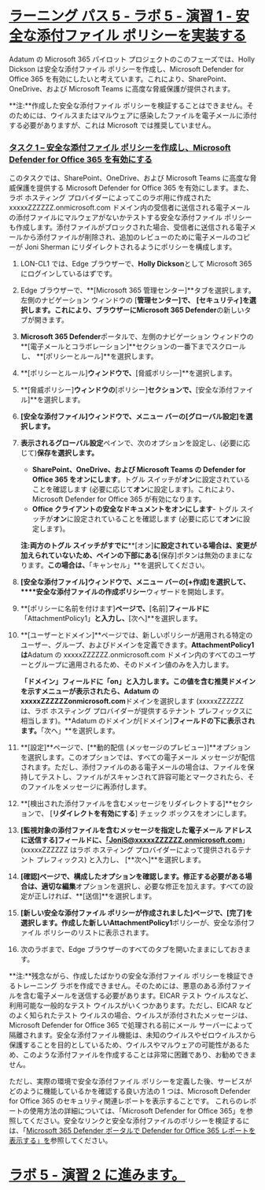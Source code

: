 # [ラーニング パス 5 - ラボ 5 - 演習 1 - 安全な添付ファイル ポリシーを実装する](https://github.com/ctct-edu/ms-102-lab/blob/main/Instructions/Labs/LAB_AK_05_Lab5_Ex1_Safe_Attachments.md#learning-path-5--lab-5---exercise-1---implement-a-safe-attachments-policy)

Adatum の Microsoft 365 パイロット プロジェクトのこのフェーズでは、Holly Dickson は安全な添付ファイル ポリシーを作成し、Microsoft Defender for Office 365 を有効にしたいと考えています。これにより、SharePoint、OneDrive、および Microsoft Teams に高度な脅威保護が提供されます。

**注:**作成した安全な添付ファイル ポリシーを検証することはできません。そのためには、ウイルスまたはマルウェアに感染したファイルを電子メールに添付する必要がありますが、これは Microsoft では推奨していません。

### [タスク 1 – 安全な添付ファイル ポリシーを作成し、Microsoft Defender for Office 365 を有効にする](https://github.com/ctct-edu/ms-102-lab/blob/main/Instructions/Labs/LAB_AK_05_Lab5_Ex1_Safe_Attachments.md#task-1--create-a-safe-attachment-policy-and-turn-on-microsoft-defender-for-office-365)

このタスクでは、SharePoint、OneDrive、および Microsoft Teams に高度な脅威保護を提供する Microsoft Defender for Office 365 を有効にします。また、ラボ ホスティング プロバイダーによってこのラボ用に作成された xxxxxZZZZZZ.onmicrosoft.com ドメイン内の受信者に送信される電子メールの添付ファイルにマルウェアがないかテストする安全な添付ファイル ポリシーも作成します。添付ファイルがブロックされた場合、受信者に送信される電子メールから添付ファイルが削除され、追加のレビューのために電子メールのコピーが Joni Sherman にリダイレクトされるようにポリシーを構成します。

1. LON-CL1 では、Edge ブラウザーで、**Holly Dickson**として Microsoft 365 にログインしているはずです。

2. Edge ブラウザーで、**[Microsoft 365 管理センター]**タブを選択します。左側のナビゲーション ウィンドウの [**管理センター]で、** **[セキュリティ]**を選択します。これにより、ブラウザーに**Microsoft 365 Defender**の新しいタブが開きます。

3. **Microsoft 365 Defender**ポータルで、左側のナビゲーション ウィンドウの**[電子メールとコラボレーション]**セクションの一番下までスクロールし、 **[ポリシーとルール]**を選択します。

4. **[ポリシーとルール]**ウィンドウで、**[脅威ポリシー]**を選択します。

5. **[脅威ポリシー]**ウィンドウの**[ポリシー]**セクションで、**[安全な添付ファイル]**を選択します。

6. **[安全な添付ファイル]**ウィンドウで、メニュー バーの**[グローバル設定]を選択します。**

7. **表示されるグローバル設定**ペインで、次のオプションを設定し、(必要に応じて)**保存を選択します。**

   - **SharePoint、OneDrive、および Microsoft Teams の Defender for Office 365 をオンにします**。トグル スイッチが**オン**に設定されていることを確認します (必要に応じて**オン**に設定します)。これにより、Microsoft Defender for Office 365 が有効になります。
   - **Office クライアントの安全なドキュメントをオンにします**- トグル スイッチが**オン**に設定されていることを確認します (必要に応じて**オン**に設定します)。

   **注:両方のトグル スイッチがすでに****[オン]**に設定されている場合は、変更が加えられていないため、ペインの下部にある**[保存]ボタンは無効のままになります。**この場合は、**「キャンセル」**を選択してください。

8. **[安全な添付ファイル]**ウィンドウで、メニュー バーの**[+作成]を選択して、****安全な添付ファイルの作成ポリシー**ウィザードを開始します。

9. **[ポリシーに名前を付けます]**ページで、**[名前]**フィールドに**「AttachmentPolicy1」**と入力し、**[次へ]**を選択します。

10. **[ユーザーとドメイン]**ページでは、新しいポリシーが適用される特定のユーザー、グループ、およびドメインを定義できます。**AttachmentPolicy1 は**Adatum の xxxxxZZZZZZ.onmicrosoft.com ドメイン内のすべてのユーザーとグループに適用されるため、そのドメイン値のみを入力します。

    **「ドメイン」**フィールドに**「on」**と入力します。この値を含む推奨ドメインを示すメニューが表示されたら、Adatum の**xxxxxZZZZZZonmicrosoft.com**ドメインを選択します (xxxxxZZZZZZ は、ラボ ホスティング プロバイダーが提供するテナント プレフィックスに相当します)。**Adatum のドメインが[ドメイン]**フィールドの下に表示されます。**「次へ」**を選択します。

11. **[設定]**ページで、[**動的配信 (メッセージのプレビュー)]**オプションを選択します。このオプションでは、すべての電子メール メッセージが配信されます。ただし、添付ファイルのある電子メールの場合は、ファイルを保持してテストし、ファイルがスキャンされて許容可能とマークされたら、そのファイルをメッセージに再添付します。

12. **[検出された添付ファイルを含むメッセージをリダイレクトする]**セクションで、 [**リダイレクトを有効にする**] チェック ボックスをオンにします。

13. **[監視対象の添付ファイルを含むメッセージを指定した電子メール アドレスに送信する]**フィールドに、**[「JoniS@xxxxxZZZZZZ.onmicrosoft.com](mailto:JoniS@xxxxxZZZZZZ.onmicrosoft.com)**」 (xxxxxZZZZZZ はラボ ホスティング プロバイダーによって提供されるテナント プレフィックス) と入力し、 [**次へ]**を選択します。

14. **[確認]**ページで、構成したオプションを確認します。修正する必要がある場合は、適切な**編集**オプションを選択し、必要な修正を加えます。すべての設定が正しければ、**[送信]**を選択します。

15. **[新しい安全な添付ファイル ポリシーが作成されました]**ページで、**[完了]**を選択します。作成した新しい**AttachmentPolicy1**ポリシーが、安全な添付ファイル ポリシーのリストに表示されます。

16. 次のラボまで、Edge ブラウザーのすべてのタブを開いたままにしておきます。

**注:**残念ながら、作成したばかりの安全な添付ファイル ポリシーを検証できるトレーニング ラボを作成できません。そのためには、悪意のある添付ファイルを含む電子メールを送信する必要があります。EICAR テスト ウイルスなど、利用可能な一般的なテスト ウイルスがいくつかあります。ただし、EICAR などのよく知られたテスト ウイルスの場合、ウイルスが添付されたメッセージは、Microsoft Defender for Office 365 で処理される前にメール サーバーによって隔離されます。安全な添付ファイル機能は、未知のウイルスやゼロウイルスから保護することを目的としているため、ウイルスやマルウェアの可能性があるため、このような添付ファイルを作成することは非常に困難であり、お勧めできません。

ただし、実際の環境で安全な添付ファイル ポリシーを定義した後、サービスがどのように機能しているかを確認する良い方法の 1 つは、Microsoft Defender for Office 365 のセキュリティ関連レポートを表示することです。 これらのレポートの使用方法の詳細については、「Microsoft Defender for Office 365」を参照してください。安全なリンクと安全な添付ファイルのポリシーを検証するには、「[Microsoft 365 Defender ポータルで Defender for Office 365 レポートを表示する」を](https://learn.microsoft.com/microsoft-365/security/office-365-security/view-reports-for-mdo)参照してください。

# [ラボ 5 - 演習 2 に進みます。](https://github.com/ctct-edu/ms-102-lab/blob/main/Instructions/Labs/LAB_AK_05_Lab5_Ex1_Safe_Attachments.md#proceed-to-lab-5---exercise-2)
